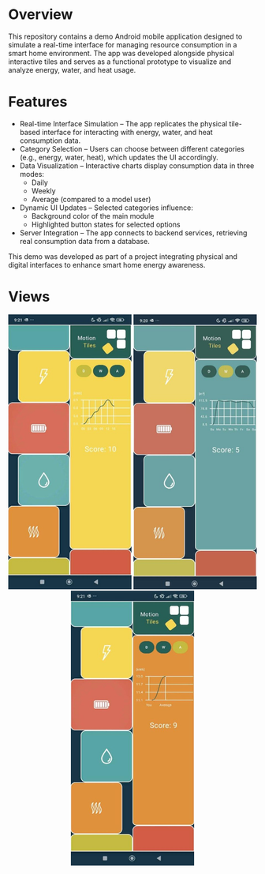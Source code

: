 
# Overview
This repository contains a demo Android mobile application designed to simulate a real-time interface for managing resource consumption in a smart home environment. The app was developed alongside physical interactive tiles and serves as a functional prototype to visualize and analyze energy, water, and heat usage.

# Features
- Real-time Interface Simulation – The app replicates the physical tile-based interface for interacting with energy, water, and heat consumption data.
- Category Selection – Users can choose between different categories (e.g., energy, water, heat), which updates the UI accordingly.
- Data Visualization – Interactive charts display consumption data in three modes:
  - Daily
  - Weekly
  - Average (compared to a model user)
- Dynamic UI Updates – Selected categories influence:
  - Background color of the main module
  - Highlighted button states for selected options
- Server Integration – The app connects to backend services, retrieving real consumption data from a database.

This demo was developed as part of a project integrating physical and digital interfaces to enhance smart home energy awareness.

# Views

<p align="center">
    <img src="img/energy.jpg" alt="First screen" width="250" height="557"/>
   <img src="img/water.jpg" alt="Second screen" width="250"  height="557"/>
    <img src="img/heat.jpg" alt="Second screen" width="250" height="557"**/>
</p>

